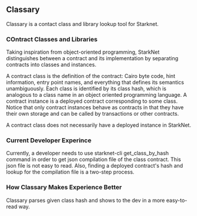 ## Classary

Classary is a contact class and library lookup tool for Starknet. 

### COntract Classes and Libraries

Taking inspiration from object-oriented programming, StarkNet distinguishes between a contract and its implementation by separating contracts into classes and instances.

A contract class is the definition of the contract: Cairo byte code, hint information, entry point names, and everything that defines its semantics unambiguously. Each class is identified by its class hash, which is analogous to a class name in an object oriented programming language. A contract instance is a deployed contract corresponding to some class. Notice that only contract instances behave as contracts in that they have their own storage and can be called by transactions or other contracts.

A contract class does not necessarily have a deployed instance in StarkNet.

### Current Developer Experince 

Currently, a developer needs to use starknet-cli get_class_by_hash command in order to get json compilation file of the class contract. This json file is not easy to read. Also, finding a deployed contract's hash and lookup for the compilation file is a two-step process.

### How Classary Makes Experience Better

Classary parses given class hash and shows to the dev in a more easy-to-read way. 


